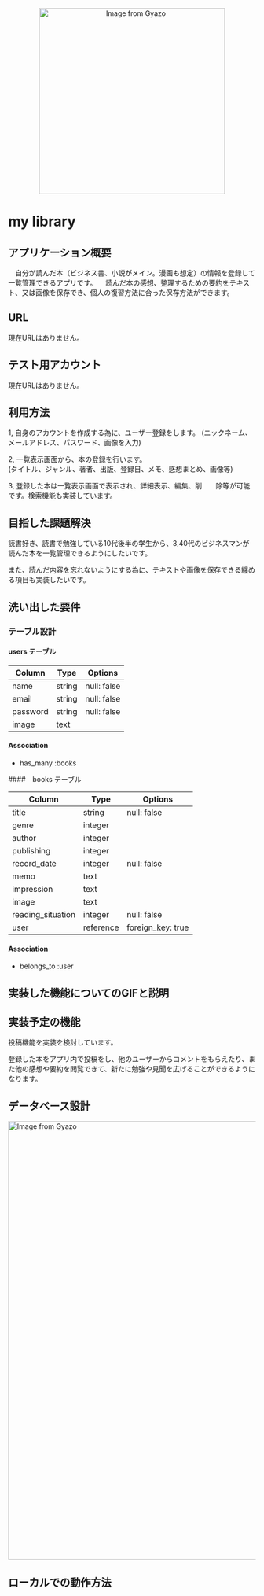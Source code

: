 
<div align="center"><a href="https://gyazo.com/cacc1fc437bf920699a62561b8e2d6ee"><img src="https://i.gyazo.com/cacc1fc437bf920699a62561b8e2d6ee.png" alt="Image from Gyazo" width="378"/></a></div>

# my library

## アプリケーション概要
　自分が読んだ本（ビジネス書、小説がメイン。漫画も想定）の情報を登録して一覧管理できるアプリです。
　読んだ本の感想、整理するための要約をテキスト、又は画像を保存でき、個人の復習方法に合った保存方法ができます。

## URL
 現在URLはありません。

## テスト用アカウント
 現在URLはありません。

## 利用方法
1, 自身のアカウントを作成する為に、ユーザー登録をします。
    (ニックネーム、メールアドレス、パスワード、画像を入力)

2, 一覧表示画面から、本の登録を行います。  
(タイトル、ジャンル、著者、出版、登録日、メモ、感想まとめ、画像等)  

3, 登録した本は一覧表示画面で表示され、詳細表示、編集、削　　除等が可能です。検索機能も実装しています。  

## 目指した課題解決
読書好き、読書で勉強している10代後半の学生から、3,40代のビジネスマンが読んだ本を一覧管理できるようにしたいです。  

また、読んだ内容を忘れないようにする為に、テキストや画像を保存できる纏める項目も実装したいです。  

## 洗い出した要件

### テーブル設計

#### users テーブル

| Column   | Type   | Options     |
| -------- | ------ | ----------- |
| name     | string | null: false |
| email    | string | null: false |
| password | string | null: false |
| image    | text   |             |

#### Association
- has_many :books

####　books テーブル

| Column            | Type      | Options     |
| ----------------  | -------   | ----------- |
| title             | string    | null: false |
| genre             | integer   |             |
| author            | integer   |             |
| publishing        | integer   |             |
| record_date       | integer   | null: false |
| memo              | text      |             |
| impression        | text      |             |
| image             | text      |             |
| reading_situation | integer   | null: false |
| user              | reference | foreign_key: true |

#### Association
- belongs_to :user

## 実装した機能についてのGIFと説明


## 実装予定の機能
投稿機能を実装を検討しています。  

登録した本をアプリ内で投稿をし、他のユーザーからコメントをもらえたり、また他の感想や要約を閲覧できて、新たに勉強や見聞を広げることができるようになります。  

## データベース設計
<a href="https://gyazo.com/d2966e5fe014f23fdbcffb542d5d192a"><img src="https://i.gyazo.com/d2966e5fe014f23fdbcffb542d5d192a.png" alt="Image from Gyazo" width="892"/></a>

## ローカルでの動作方法